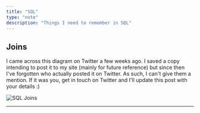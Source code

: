 ```yaml
---
title: "SQL"
type: "note"
description: "Things I need to remember in SQL"
---
```


## Joins

I came across this diagram on Twitter a few weeks ago. I saved a copy intending to post it to my site (mainly for future reference) but since then I've forgotten who actually posted it on Twitter. As such, I can't give them a mention. If it was you, get in touch on Twitter and I'll update this post with your details :)

![SQL Joins](/blogupload/sqljoins.png)

-----
